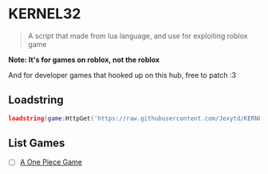 # KERNEL32

> A script that made from lua language, and use for exploiting roblox game

**Note: It's for games on roblox, not the roblox**

And for developer games that hooked up on this hub, free to patch :3

## Loadstring
```lua
loadstring(game:HttpGet('https://raw.githubusercontent.com/Jexytd/KERNEL32/main/loader/sc.lua',true))()
```

## List Games
- [ ] [A One Piece Game](https://www.roblox.com/games/8396586868)
